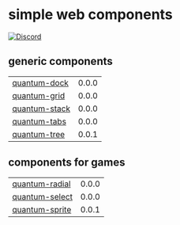 # simple web components

[![Discord](https://img.shields.io/discord/714863701802352671.svg?label=&logo=discord&logoColor=ffffff&color=7389D8&labelColor=6A7EC2)](https://discord.gg/enBATx9)

## generic components

|                                                                  |         |
|------------------------------------------------------------------|---------|
| [quantum-dock](https://github.com/javascribble/quantum-dock)     | 0.0.0   |
| [quantum-grid](https://github.com/javascribble/quantum-grid)     | 0.0.0   |
| [quantum-stack](https://github.com/javascribble/quantum-stack)   | 0.0.0   |
| [quantum-tabs](https://github.com/javascribble/quantum-tabs)     | 0.0.0   |
| [quantum-tree](https://github.com/javascribble/quantum-tree)     | 0.0.1   |

## components for games

|                                                                  |         |
|------------------------------------------------------------------|---------|
| [quantum-radial](https://github.com/javascribble/quantum-radial) | 0.0.0   |
| [quantum-select](https://github.com/javascribble/quantum-select) | 0.0.0   |
| [quantum-sprite](https://github.com/javascribble/quantum-sprite) | 0.0.1   |